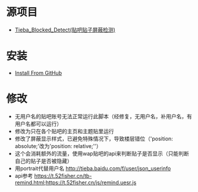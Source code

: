# 源项目
* [Tieba_Blocked_Detect(贴吧贴子屏蔽检测)](https://github.com/FirefoxBar/userscript/tree/master/Tieba_Blocked_Detect)
# 安装
- [Install From GitHub](https://github.com/shitianshiwa/baidu-tieba-userscript/raw/master/%E8%B4%B4%E5%90%A7%E8%B4%B4%E5%AD%90%E5%B1%8F%E8%94%BD%E6%A3%80%E6%B5%8B/%E8%B4%B4%E5%90%A7%E8%B4%B4%E5%AD%90%E5%B1%8F%E8%94%BD%E6%A3%80%E6%B5%8B(%E9%9D%9E%E5%AE%98%E6%96%B9%E4%BF%AE%E6%94%B9)/%E8%B4%B4%E5%90%A7%E8%B4%B4%E5%AD%90%E5%B1%8F%E8%94%BD%E6%A3%80%E6%B5%8B(%E9%9D%9E%E5%AE%98%E6%96%B9%E4%BF%AE%E6%94%B9).user.js)
# 修改
* 无用户名的贴吧账号无法正常运行此脚本（经修复，无用户名，补用户名，有用户名都可以运行）
* 修改为只在各个贴吧的主页和主题贴里运行
* 修改了屏蔽显示样式，已避免特殊情况下，导致楼层错位（'position: absolute;'改为'position: relative;''）
* 这个会消耗额外的流量，使用wap贴吧的api来判断贴子是否显示（只能判断自己的贴子是否被隐藏）
* 用portrait代替用户名 http://tieba.baidu.com/f/user/json_userinfo
* api参考 https://t.52fisher.cn/tb-remind.html;https://t.52fisher.cn/js/remind.uesr.js